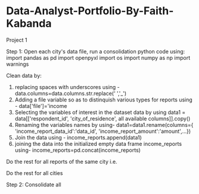 # Data-Analyst-Portfolio-By-Faith-Kabanda 

Project 1

Step 1: Open each city's data file, run a consolidation python code using:
import pandas as pd
import openpyxl
import os
import numpy as np
import warnings

Clean data by: 
1. replacing spaces with underscores using -  data.columns=data.columns.str.replace(' ','_') 
2. Adding a file variable so as to distinquish various types for reports using - data['file']='income 
3. Selecting the variables of interest in the dataset data by using data1 = data[['respondent_id',  'city_of_residence', all available columns]].copy()
4. Renaming the variables names by using- data1=data1.rename(columns={
                        'income_report_data_id':'data_id',
                        'income_report_amount':'amount',...})
5. Join the data using - income_reports.append(data1)
6. joining the data into the initialized empty data frame income_reports using- income_reports=pd.concat(income_reports)

Do the rest for all reports of the same city i.e. 

Do the rest for all cities

Step 2: Consolidate all
